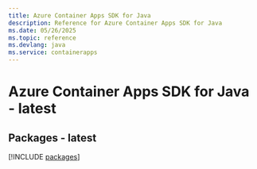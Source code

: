 ```yaml
---
title: Azure Container Apps SDK for Java
description: Reference for Azure Container Apps SDK for Java
ms.date: 05/26/2025
ms.topic: reference
ms.devlang: java
ms.service: containerapps
---
```

# Azure Container Apps SDK for Java - latest
## Packages - latest
[!INCLUDE [packages](container-apps-index.md)]